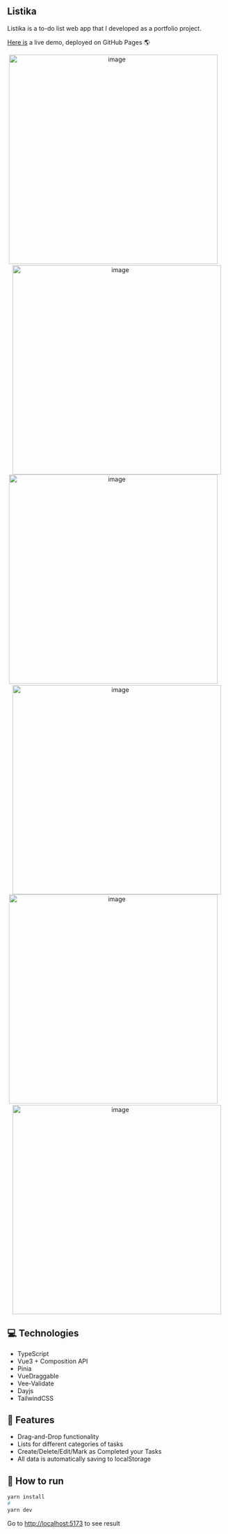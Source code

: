 ## Listika

Listika is a to-do list web app that I developed as a portfolio project.

[Here is](https://alexey-hohlov.github.io/listika/) a live demo, deployed on GitHub Pages 🌎

<div align="center">
  <img width='480' alt="image" src="https://github.com/user-attachments/assets/64d5c0cf-0185-459a-b64f-9048757e6def" />
  <img width="12" />
  <img width='480' alt="image" src="https://github.com/user-attachments/assets/5a0ffae2-1b3e-48a2-931c-a8a526b0815d" />
</div>
<div align="center">
  <img width="480" alt="image" src="https://github.com/user-attachments/assets/5442f54e-e6f4-47c9-b88e-1f5b351982d5" />
  <img width="12" />
  <img width="480" alt="image" src="https://github.com/user-attachments/assets/a9295c06-b021-4f6d-8868-4085b85e7366" />
</div>
<div align="center">
  <img width="480" alt="image" src="https://github.com/user-attachments/assets/f1f3f31e-da90-4b6a-aca8-6ad227dee2f2" />
  <img width="12" />
  <img width="480" alt="image" src="https://github.com/user-attachments/assets/e9d6a256-50b5-4f8b-b94c-491af3e2575e" />
</div>

## 💻 Technologies
* TypeScript
* Vue3 + Composition API
* Pinia
* VueDraggable
* Vee-Validate
* Dayjs
* TailwindCSS

## 🚀 Features
* Drag-and-Drop functionality
* Lists for different categories of tasks
* Create/Delete/Edit/Mark as Completed your Tasks
* All data is automatically saving to localStorage

## 🤖 How to run

```bash
yarn install
#
yarn dev
```
Go to [http://localhost:5173](http://localhost:5173) to see result
